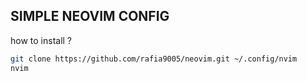 ## SIMPLE NEOVIM CONFIG

how to install ?

```bash
git clone https://github.com/rafia9005/neovim.git ~/.config/nvim
nvim
```
